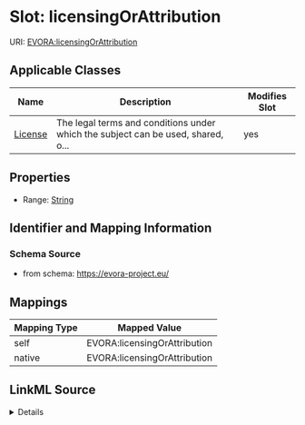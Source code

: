 

# Slot: licensingOrAttribution



URI: [EVORA:licensingOrAttribution](https://evora-project.eu/licensingOrAttribution)



<!-- no inheritance hierarchy -->





## Applicable Classes

| Name | Description | Modifies Slot |
| --- | --- | --- |
| [License](License.md) | The legal terms and conditions under which the subject can be used, shared, o... |  yes  |







## Properties

* Range: [String](String.md)





## Identifier and Mapping Information







### Schema Source


* from schema: https://evora-project.eu/




## Mappings

| Mapping Type | Mapped Value |
| ---  | ---  |
| self | EVORA:licensingOrAttribution |
| native | EVORA:licensingOrAttribution |




## LinkML Source

<details>
```yaml
name: licensingOrAttribution
from_schema: https://evora-project.eu/
rank: 1000
alias: licensingOrAttribution
domain_of:
- License
range: string

```
</details>